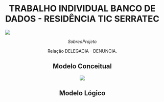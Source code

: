 <h1 align="center"> TRABALHO INDIVIDUAL BANCO DE DADOS - RESIDÊNCIA TIC SERRATEC </h1>
<img src="https://cdn.gencraft.com/prod/user/d08ad990-2023-47cf-9a01-4135145b7059/3c60ae8f-7d6c-42d1-8cc1-0c08248fb1a3/image/image0_0.jpg?Expires=1711814419&Signature=oWvb9lYiX7PJuvzSr~ozFh5UHMssUXqeLTvYfiAdt34s5gE-bp0dNIdv2YbOS5H1XM2T3ADy8YGiFuGuLE9x1~uj4OXnjv36T8D99DPh7N14crVEUGw0PouhR-mqKO-vdNSwHcB60267J9JFDneed2ygSVklkwmfhS~xIbZ8Nj-LgTry9mc4xGaDZA0fAlYsJA1ZhYirYbtMbnvJm9eVSmA4Pv04U1bhiCJ8nVwna4dRoWDobddTi~6J~o~AevSa2KZCJPLA53hu1bDhrXxT0mnnJHqv7mHA5BcmijPh-pzJhggP64PyNppzoTEj6oeKlaaus~egoO-oyO6qglHwlw__&Key-Pair-Id=K3RDDB1TZ8BHT8">
</h1>

$$ Sobre o Projeto $$
<p align="center">Relação DELEGACIA - DENUNCIA.</p>
<div align="center">

  ## Modelo Conceitual
<img src="![image](https://github.com/rafxbc/IndividualBD/assets/162373363/3d4fd613-2280-43a2-8992-531243b7722a)">
  
  ## Modelo Lógico

</div>
